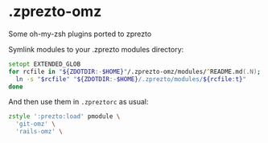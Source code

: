 # .zprezto-omz
Some oh-my-zsh plugins ported to zprezto

Symlink modules to your .zprezto modules directory:
```zsh
setopt EXTENDED_GLOB
for rcfile in "${ZDOTDIR:-$HOME}"/.zprezto-omz/modules/^README.md(.N); do
  ln -s "$rcfile" "${ZDOTDIR:-$HOME}/.zprezto/modules/${rcfile:t}"
done
```

And then use them in `.zpreztorc` as usual:
```zsh
zstyle ':prezto:load' pmodule \
  'git-omz' \
  'rails-omz' \
```
